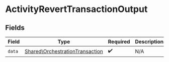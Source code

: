 # ActivityRevertTransactionOutput


## Fields

| Field                                                                              | Type                                                                               | Required                                                                           | Description                                                                        |
| ---------------------------------------------------------------------------------- | ---------------------------------------------------------------------------------- | ---------------------------------------------------------------------------------- | ---------------------------------------------------------------------------------- |
| `data`                                                                             | [Shared\OrchestrationTransaction](../../Models/Shared/OrchestrationTransaction.md) | :heavy_check_mark:                                                                 | N/A                                                                                |